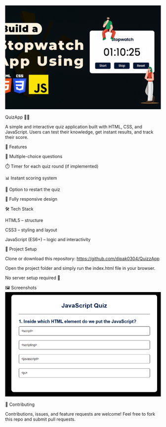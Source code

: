 ![preview](./quiz.png)  

QuizApp 🧠✨

A simple and interactive quiz application built with HTML, CSS, and JavaScript. Users can test their knowledge, get instant results, and track their score.

🚀 Features

🎯 Multiple-choice questions

⏱️ Timer for each quiz round (if implemented)

📊 Instant scoring system

🔄 Option to restart the quiz

📱 Fully responsive design

🛠️ Tech Stack

HTML5 – structure

CSS3 – styling and layout

JavaScript (ES6+) – logic and interactivity

📂 Project Setup

Clone or download this repository:
https://github.com/dipak0304/QuizzApp


Open the project folder and simply run the index.html file in your browser.

No server setup required 🚀

🖼️ Screenshots
![Homepage](./homepage.png)  

🤝 Contributing

Contributions, issues, and feature requests are welcome!
Feel free to fork this repo and submit pull requests.
